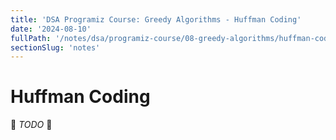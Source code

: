 ```yaml
---
title: 'DSA Programiz Course: Greedy Algorithms - Huffman Coding'
date: '2024-08-10'
fullPath: '/notes/dsa/programiz-course/08-greedy-algorithms/huffman-coding'
sectionSlug: 'notes'
---
```


# Huffman Coding

🚧 _TODO_ 🚧
